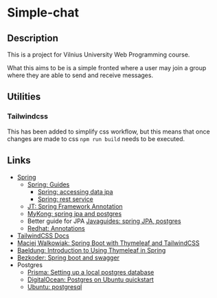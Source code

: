 # Simple-chat

## Description

This is a project for Vilnius University Web Programming course.

What this aims to be is a simple fronted where a user may join a group where they are able to send
and receive messages.

## Utilities

### Tailwindcss

This has been added to simplify css workflow, but this means that once changes are made to
css `npm run build` needs to be executed.

## Links

- [Spring](https://spring.io)
  - [Spring: Guides](https://spring.io/guides)
    - [Spring: accessing data jpa](https://spring.io/guides/gs/accessing-data-jpa/)
    - [Spring: rest service](https://spring.io/guides/gs/rest-service/)
  - [JT: Spring Framework Annotation](https://springframework.guru/spring-framework-annotations/)
  - [MyKong: spring jpa and postgres](https://mkyong.com/spring-boot/spring-boot-spring-data-jpa-postgresql/)
  - Better guide for JPA [Javaguides: spring JPA, postgres](https://www.javaguides.net/2019/08/spring-boot-spring-data-jpa-postgresql-example.html)
  - [Redhat: Annotations](https://access.redhat.com/documentation/en-us/jboss_enterprise_application_platform/5/html-single/hibernate_annotations_reference_guide/index#entity-mapping-association)
- [TailwindCSS Docs](https://tailwindcss.com/docs/)
- [Maciej Walkowiak: Spring Boot with Thymeleaf and TailwindCSS](https://maciejwalkowiak.com/blog/spring-boot-thymeleaf-tailwindcss/) 
- [Baeldung: Introduction to Using Thymeleaf in Spring](https://www.baeldung.com/thymeleaf-in-spring-mvc)
- [Bezkoder: Spring boot and swagger](https://www.bezkoder.com/spring-boot-swagger-3/)
- Postgres
  - [Prisma: Setting up a local postgres database](https://www.prisma.io/dataguide/postgresql/setting-up-a-local-postgresql-database#setting-up-postgresql-on-windows)
  - [DigitalOcean: Postgres on Ubuntu quickstart](https://www.digitalocean.com/community/tutorials/how-to-install-postgresql-on-ubuntu-22-04-quickstart)
  - [Ubuntu: postgresql](https://ubuntu.com/server/docs/databases-postgresql)
